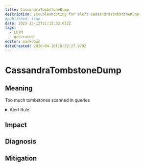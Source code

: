 ```yaml
---
title: CassandraTombstoneDump
description: Troubleshooting for alert CassandraTombstoneDump
#published: true
date: 2023-12-12T21:12:32.022Z
tags: 
  - LGTM
  - generated
editor: markdown
dateCreated: 2020-04-10T18:32:27.079Z
---
```


# CassandraTombstoneDump

## Meaning
[//]: # "Short paragraph that explains what the alert means"
Too much tombstones scanned in queries

<details>
  <summary>Alert Rule</summary>

{{% rule "cassandra/criteo-cassandra-exporter.yml" "CassandraTombstoneDump" %}}

<!-- Rule when generated

```yaml
alert: CassandraTombstoneDump
expr: cassandra_stats{name="org:apache:cassandra:metrics:table:tombstonescannedhistogram:99thpercentile"} > 1000
for: 0m
labels:
    severity: critical
annotations:
    summary: Cassandra tombstone dump (instance {{ $labels.instance }})
    description: |-
        Too much tombstones scanned in queries
          VALUE = {{ $value }}
          LABELS = {{ $labels }}
    runbook: https://github.com/srerun/prometheus-alerts/blob/main/content/runbooks/criteo-cassandra-exporter/CassandraTombstoneDump.md

```

-->

</details>


## Impact
[//]: # "What could / will happen if the alert is not addressed"



## Diagnosis
[//]: # "Steps to take to identify the cause of the problem"



## Mitigation
[//]: # "The steps necessary to resolve the alert"

